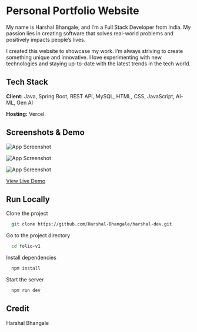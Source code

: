 # Personal Portfolio Website

My name is Harshal Bhangale, and I’m a Full Stack Developer from India. My passion lies in creating software that solves real-world problems and positively impacts people’s lives.

I created this website to showcase my work. I’m always striving to create something unique and innovative. I love experimenting with new technologies and staying up-to-date with the latest trends in the tech world.

## Tech Stack

**Client:** Java, Spring Boot, REST API, MySQL, HTML, CSS, JavaScript, AI-ML, Gen AI

**Hosting:** Vercel.

## Screenshots & Demo

![App Screenshot](https://i.ibb.co/NMgXZ6j/Homepage.jpg)

![App Screenshot](https://i.ibb.co/NnF304Qh/Project.jpg)

![App Screenshot](https://i.ibb.co/FkgfFw5y/LetsTalk.jpg)

[View Live Demo](https://harshal-dev.vercel.app/)

## Run Locally

Clone the project

```bash
  git clone https://github.com/Harshal-Bhangale/harshal-dev.git
```

Go to the project directory

```bash
  cd folio-v1
```

Install dependencies

```bash
  npm install
```

Start the server

```bash
  npm run dev
```

## Credit 

Harshal Bhangale
